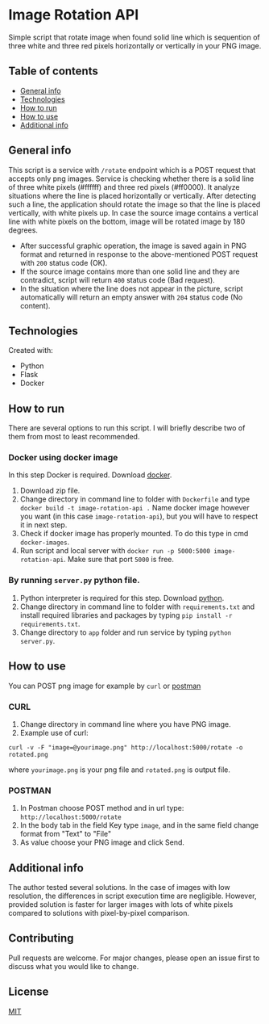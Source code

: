 # Image Rotation API 
Simple script that rotate image when found solid line which is sequention of three white and three red pixels horizontally or vertically in your PNG image.

## Table of contents
* [General info](#general-info)
* [Technologies](#technologies)
* [How to run](#how-to-run)
* [How to use](#how-to-use)
* [Additional info](#additional-info)

## General info
This script is a service with ```/rotate``` endpoint which is a POST request that accepts only png images. Service is checking whether there is a solid line of three white pixels (#ffffff) and three red pixels (#ff0000). It analyze situations where the line is placed horizontally or vertically. After detecting such a line, the application should rotate the image so that the line is placed vertically, with white pixels up. In case the source image contains a vertical line with white pixels on the bottom, image will be rotated image by 180 degrees. 
* After successful graphic operation, the image is saved again in PNG format and returned in response to the above-mentioned POST request with ```200``` status code (OK).
* If the source image contains more than one solid line and they are contradict, script will return ```400``` status code (Bad request).
* In the situation where the line does not appear in the picture, script automatically will return an empty answer with ```204``` status code (No content).
## Technologies
Created with:
* Python 
* Flask
* Docker

## How to run
There are several options to run this script. I will briefly describe two of them from most to least recommended.

### Docker using docker image
In this step Docker is required. Download [docker](https://www.docker.com/products/docker-desktop).
1. Download zip file.
2. Change directory in command line to folder with ```Dockerfile``` and type ```docker build -t image-rotation-api .```
Name docker image however you want (in this case ```image-rotation-api```), but you will have to respect it in next step.
4. Check if docker image has properly mounted. To do this type in cmd ```docker-images```.
5. Run script and local server with ```docker run -p 5000:5000 image-rotation-api```. Make sure that port ```5000``` is free.

### By running ```server.py``` python file.
1. Python interpreter is required for this step. Download [python](https://www.python.org/downloads/windows/).
2. Change directory in command line to folder with ```requirements.txt``` and install required libraries and packages by typing ```pip install -r requirements.txt```.
3. Change directory to ```app``` folder and run service by typing ```python server.py```.

## How to use
You can POST png image for example by ```curl``` or [postman](https://www.postman.com/)

### CURL
1. Change directory in command line where you have PNG image.
2. Example use of curl:
```
curl -v -F "image=@yourimage.png" http://localhost:5000/rotate -o rotated.png
```
where ```yourimage.png``` is your png file and ```rotated.png``` is output file.

### POSTMAN
1. In Postman choose POST method and in url type: ```http://localhost:5000/rotate```
2. In the body tab in the field Key type ```image```, and in the same field change format from "Text" to "File"
3. As value choose your PNG image and click Send. 

## Additional info
The author tested several solutions. In the case of images with low resolution, the differences in script execution time are negligible. However, provided solution is faster for larger images with lots of white pixels compared to
solutions with pixel-by-pixel comparison.

## Contributing
Pull requests are welcome. For major changes, please open an issue first to discuss what you would like to change.

## License
[MIT](https://choosealicense.com/licenses/mit/)
